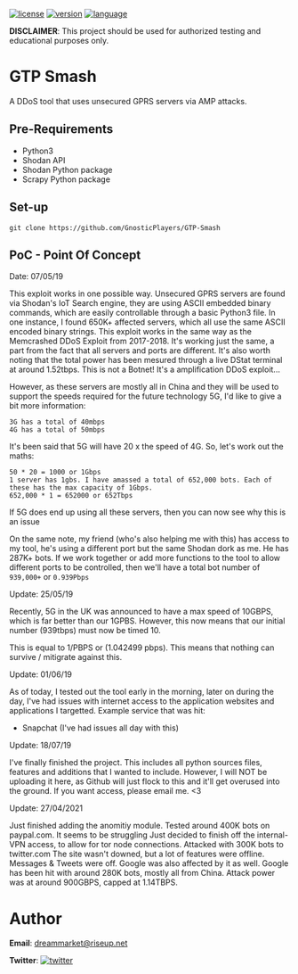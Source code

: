 [![license](https://img.shields.io/badge/license-MIT-green.svg)](https://github.com/opensecs/GTP-Smash/blob/master/LICENSE)
[![version](https://img.shields.io/badge/version-1.0.0-blue.svg)](https://github.com/opensecs/GTP-Smash)
[![language](https://img.shields.io/badge/language-Python3-red.svg)](https://www.python.org/download/releases/3.0/)

__DISCLAIMER__: This project should be used for authorized testing and educational purposes only.

# GTP Smash
A DDoS tool that uses unsecured GPRS servers via AMP attacks.


## Pre-Requirements

* Python3
* Shodan API
* Shodan Python package
* Scrapy Python package

## Set-up

```
git clone https://github.com/GnosticPlayers/GTP-Smash
```

## PoC - Point Of Concept

Date: 07/05/19

This exploit works in one possible way. Unsecured GPRS servers are found via Shodan's IoT Search engine, they are using ASCII embedded binary commands, which are easily controllable through a basic Python3 file. In one instance, I found 650K+ affected servers, which all use the same ASCII encoded binary strings. 
This exploit works in the same way as the Memcrashed DDoS Exploit from 2017-2018. It's working just the same, a part from the fact that all servers and ports are different. It's also worth noting that the total power has been mesured through a live DStat terminal at around 1.52tbps. This is not a Botnet! It's a amplification DDoS exploit...

However, as these servers are mostly all in China and they will be used to support the speeds required for the future technology 5G, I'd like to give a bit more information:
```
3G has a total of 40mbps
4G has a total of 50mbps
```
It's been said that 5G will have 20 x the speed of 4G.
So, let's work out the maths:
```
50 * 20 = 1000 or 1Gbps
1 server has 1gbs. I have amassed a total of 652,000 bots. Each of these has the max capacity of 1Gbps. 
652,000 * 1 = 652000 or 652Tbps
```
If 5G does end up using all these servers, then you can now see why this is an issue


On the same note, my friend (who's also helping me with this) has access to my tool, he's using a different port but the same Shodan dork as me. He has 287K+ bots. If we work together or add more functions to the tool to allow different ports to be controlled, then we'll have a total bot number of ```939,000+``` or ```0.939Pbps```

Update: 25/05/19

Recently, 5G in the UK was announced to have a max speed of 10GBPS, which is far better than our 1GPBS. However, this now means that our initial number (939tbps) must now be timed 10.

This is equal to 1/PBPS or (1.042499 pbps). This means that nothing can survive / mitigrate against this.

Update: 01/06/19 

As of today, I tested out the tool early in the morning, later on during the day, I've had issues with internet access to the application websites and applications I targetted. Example service that was hit:
* Snapchat (I've had issues all day with this)

Update: 18/07/19

I've finally finished the project. This includes all python sources files, features and additions that I wanted to include. However, I will NOT be uploading it here, as Github will just flock to this and it'll get overused into the ground. If you want access, please email me. <3

Update: 27/04/2021

Just finished adding the anomitiy module. Tested around 400K bots on paypal.com. It seems to be struggling
Just decided to finish off the internal-VPN access, to allow for tor node connections. Attacked with 300K bots to twitter.com
The site wasn't downed, but a lot of features were offline. Messages & Tweets were off. Google was also affected by it as well. Google has been hit with around 280K bots, mostly all from China. Attack power was at around 900GBPS, capped at 1.14TBPS.
# Author

__Email__: dreammarket@riseup.net

__Twitter__: [![twitter](https://img.shields.io/twitter/url/http/shields.io.svg?style=social)](https://twitter.com/GnosticPlayers)
